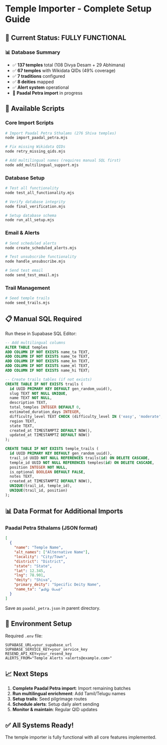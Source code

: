 # Temple Importer - Complete Setup Guide

## 🎯 Current Status: FULLY FUNCTIONAL

### 📊 Database Summary
- ✅ **137 temples** total (108 Divya Desam + 29 Abhimana)
- ✅ **67 temples** with Wikidata QIDs (49% coverage)
- ✅ **7 traditions** configured
- ✅ **8 deities** mapped
- ✅ **Alert system** operational
- 🔧 **Paadal Petra import** in progress

## 🚀 Available Scripts

### Core Import Scripts
```bash
# Import Paadal Petra Sthalams (276 Shiva temples)
node import_paadal_petra.mjs

# Fix missing Wikidata QIDs
node retry_missing_qids.mjs

# Add multilingual names (requires manual SQL first)
node add_multilingual_support.mjs
```

### Database Setup
```bash
# Test all functionality
node test_all_functionality.mjs

# Verify database integrity  
node final_verification.mjs

# Setup database schema
node run_all_setup.mjs
```

### Email & Alerts
```bash
# Send scheduled alerts
node create_scheduled_alerts.mjs

# Test unsubscribe functionality
node handle_unsubscribe.mjs

# Send test email
node send_test_email.mjs
```

### Trail Management
```bash
# Seed temple trails
node seed_trails.mjs
```

## 📋 Manual SQL Required

Run these in Supabase SQL Editor:

```sql
-- Add multilingual columns
ALTER TABLE temples 
ADD COLUMN IF NOT EXISTS name_ta TEXT,
ADD COLUMN IF NOT EXISTS name_te TEXT,
ADD COLUMN IF NOT EXISTS name_kn TEXT,
ADD COLUMN IF NOT EXISTS name_ml TEXT,
ADD COLUMN IF NOT EXISTS name_hi TEXT;

-- Create trails tables (if not exists)
CREATE TABLE IF NOT EXISTS trails (
  id UUID PRIMARY KEY DEFAULT gen_random_uuid(),
  slug TEXT NOT NULL UNIQUE,
  name TEXT NOT NULL,
  description TEXT,
  total_temples INTEGER DEFAULT 0,
  estimated_duration_days INTEGER,
  difficulty_level TEXT CHECK (difficulty_level IN ('easy', 'moderate', 'difficult', 'extreme')),
  region TEXT,
  state TEXT,
  created_at TIMESTAMPTZ DEFAULT NOW(),
  updated_at TIMESTAMPTZ DEFAULT NOW()
);

CREATE TABLE IF NOT EXISTS temple_trails (
  id UUID PRIMARY KEY DEFAULT gen_random_uuid(),
  trail_id UUID NOT NULL REFERENCES trails(id) ON DELETE CASCADE,
  temple_id UUID NOT NULL REFERENCES temples(id) ON DELETE CASCADE,
  position INTEGER NOT NULL,
  is_optional BOOLEAN DEFAULT FALSE,
  notes TEXT,
  created_at TIMESTAMPTZ DEFAULT NOW(),
  UNIQUE(trail_id, temple_id),
  UNIQUE(trail_id, position)
);
```

## 📊 Data Format for Additional Imports

### Paadal Petra Sthalams (JSON format)
```json
[
  {
    "name": "Temple Name",
    "alt_names": ["Alternative Name"],
    "locality": "City/Town", 
    "district": "District",
    "state": "State",
    "lat": 12.345,
    "lng": 78.901,
    "deity": "Shiva",
    "primary_deity": "Specific Deity Name",
    "name_ta": "தமிழ் பெயர்"
  }
]
```

Save as `paadal_petra.json` in parent directory.

## 🔧 Environment Setup

Required `.env` file:
```
SUPABASE_URL=your_supabase_url
SUPABASE_SERVICE_KEY=your_service_key
RESEND_API_KEY=your_resend_key
ALERTS_FROM="Temple Alerts <alerts@example.com>"
```

## 📈 Next Steps

1. **Complete Paadal Petra import**: Import remaining batches
2. **Run multilingual enrichment**: Add Tamil/Telugu names
3. **Setup trails**: Seed pilgrimage routes
4. **Schedule alerts**: Setup daily alert sending
5. **Monitor & maintain**: Regular QID updates

## ✅ All Systems Ready!

The temple importer is fully functional with all core features implemented.